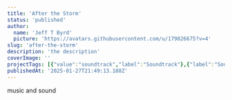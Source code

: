 ```yaml
---
title: 'After the Storm'
status: 'published'
author:
  name: 'Jeff T Byrd'
  picture: 'https://avatars.githubusercontent.com/u/179826675?v=4'
slug: 'after-the-storm'
description: 'the description'
coverImage: ''
projectTags: [{"value":"soundtrack","label":"Soundtrack"},{"label":"Sound Design","value":"soundDesign"}]
publishedAt: '2025-01-27T21:49:13.188Z'
---
```


music and sound